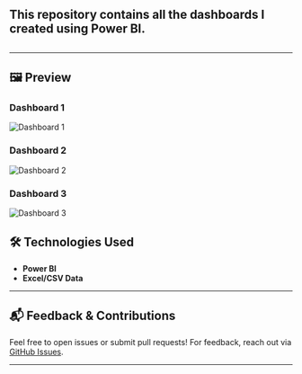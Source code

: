 <h2>This repository contains all the dashboards I created using Power BI.<h2>

---

## 🖼️ Preview

### Dashboard 1
<img src="https://res.cloudinary.com/dpsekahhh/image/upload/v1757440356/E_Commerce_Dashboard_rceaq8.png" alt="Dashboard 1">

### Dashboard 2
<img src="https://res.cloudinary.com/dpsekahhh/image/upload/v1757440356/Sales_Analysis_gc83ye.png" alt="Dashboard 2">

### Dashboard 3
<img src="https://res.cloudinary.com/dpsekahhh/image/upload/v1757440356/Profession_Analysis_z4koeo.png" alt="Dashboard 3">


## 🛠️ Technologies Used

- **Power BI**
- **Excel/CSV Data**

---

## 📬 Feedback & Contributions

Feel free to open issues or submit pull requests! For feedback, reach out via [GitHub Issues](https://github.com/sayan6823/Power-BI-Dashboards/issues).

---
